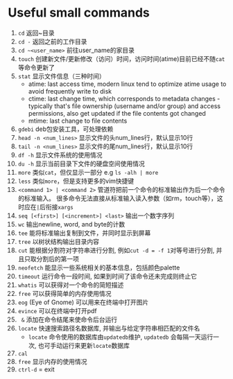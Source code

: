 # Useful small commands
1. `cd` 返回~目录
2. `cd -` 返回之前的工作目录
2. `cd ~<user_name>` 前往user_name的家目录
3. `touch` 创建新文件/更新修改（访问）时间，访问时间(atime)目前已经不随`cat`等命令更新了
4. `stat` 显示文件信息（三种时间）
    * atime: last access time, modern linux tend to optimize atime usage to avoid frequently write to disk
    * ctime: last change time, which corresponds to metadata changes - typically that's file ownership (username and/or group) and access permissions, 
      also get updated if the file contents got changed
    * mtime: last change to file contents
5. `gdebi` deb包安装工具，可处理依赖
6. `head -n <num_lines>` 显示文件的头num_lines行，默认显示10行
7. `tail -n <num_lines>` 显示文件的尾num_lines行，默认显示10行
8. `df -h` 显示文件系统的使用情况
9. `du -h` 显示当前目录下文件的硬盘空间使用情况
10. `more` 类似`cat`，但仅显示一部分 e.g `ls -alh | more`
11. `less` 类似`more`，但是支持更多的vim快捷键
12. `<command 1> | <command 2>` 管道符把前一个命令的标准输出作为后一个命令的标准输入。
很多命令无法直接从标准输入读入参数（如rm，touch等），这时应在`|`后衔接`xargs`
11. `seq [<first>] [<increment>] <last>` 输出一个数字序列
12. `wc` 输出newline, word, and byte的计数
13. `tee` 能将标准输出复制到文件，并同时显示到屏幕
14. `tree` 以树状结构输出目录内容
15. `cut` 能根据分割符对字符串进行分割, 例如`cut -d = -f 1`对等号进行分割, 并且只取分割后的第一项
16. `neofetch` 能显示一些系统相关的基本信息，包括颜色palette
17. `timeout` 运行命令一段时间, 如果到时间了该命令还未完成则终止它
18. `whatis` 可以获得对一个命令的简短描述
19. `free` 可以获得简单的内存使用情况
20. `eog` (Eye of Gnome) 可以用来在终端中打开图片
21. `evince` 可以在终端中打开pdf
22. ` &` 添加在命令结尾来使命令后台运行
23. `locate` 快速搜索路径名数据库, 并输出与给定字符串相匹配的文件名
    - `locate` 命令使用的数据库由`updatedb`维护, `updatedb` 会每隔一天运行一次, 也可手动运行来更新`locate`数据库
24. `cal`
25. `free` 显示内存的使用情况
26. `ctrl-d` = exit
